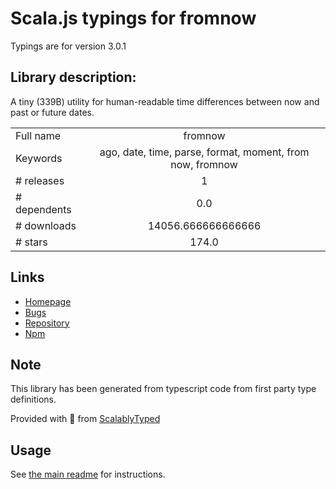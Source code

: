 
# Scala.js typings for fromnow

Typings are for version 3.0.1

## Library description:
A tiny (339B) utility for human-readable time differences between now and past or future dates.

|                    |                 |
| ------------------ | :-------------: |
| Full name          | fromnow |
| Keywords           | ago, date, time, parse, format, moment, from now, fromnow |
| # releases         | 1 |
| # dependents       | 0.0 |
| # downloads        | 14056.666666666666 |
| # stars            | 174.0 |

## Links
- [Homepage](https://github.com/lukeed/fromnow#readme)
- [Bugs](https://github.com/lukeed/fromnow/issues)
- [Repository](https://github.com/lukeed/fromnow)
- [Npm](https://www.npmjs.com/package/fromnow)
    


## Note
This library has been generated from typescript code from first party type definitions.

Provided with :purple_heart: from [ScalablyTyped](https://github.com/oyvindberg/ScalablyTyped)

## Usage
See [the main readme](../../readme.md) for instructions.


